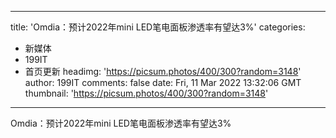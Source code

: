 
---
title: 'Omdia：预计2022年mini LED笔电面板渗透率有望达3%'
categories: 
 - 新媒体
 - 199IT
 - 首页更新
headimg: 'https://picsum.photos/400/300?random=3148'
author: 199IT
comments: false
date: Fri, 11 Mar 2022 13:32:06 GMT
thumbnail: 'https://picsum.photos/400/300?random=3148'
---

<div>   
Omdia：预计2022年mini LED笔电面板渗透率有望达3%  
</div>
            